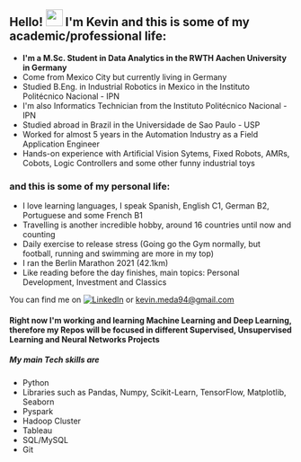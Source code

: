 ## Hello! <img src="https://raw.githubusercontent.com/MartinHeinz/MartinHeinz/master/wave.gif" width="30px"> I'm Kevin and this is some of my academic/professional life:

* __I'm a M.Sc. Student in Data Analytics in the RWTH Aachen University in Germany__
* Come from Mexico City but currently living in Germany
* Studied B.Eng. in Industrial Robotics in Mexico in the Instituto Politécnico Nacional - IPN
* I'm also Informatics Technician from the Instituto Politécnico Nacional - IPN
* Studied abroad in Brazil in the Universidade de Sao Paulo - USP 
* Worked for almost 5 years in the Automation Industry as a Field Application Engineer
* Hands-on experience with Artificial Vision Sytems, Fixed Robots, AMRs, Cobots, Logic Controllers and some other funny industrial toys

### and this is some of my personal life:
* I love learning languages, I speak Spanish, English C1, German B2, Portuguese and some French B1
* Travelling is another incredible hobby, around 16 countries until now and counting
* Daily exercise to release stress (Going go the Gym normally, but football, running and swimming are more in my top)
* I ran the Berlin Marathon 2021 (42.1km)
* Like reading before the day finishes, main topics: Personal Development, Investment and Classics 

You can find me on  [![LinkedIn][3.2]][3] or <kevin.meda94@gmail.com>

#### Right now I'm working and learning Machine Learning and Deep Learning, therefore my Repos will be focused in different Supervised, Unsupervised Learning and Neural Networks Projects
##### My main Tech skills are
* Python
* Libraries such as Pandas, Numpy, Scikit-Learn, TensorFlow, Matplotlib, Seaborn
* Pyspark
* Hadoop Cluster
* Tableau 
* SQL/MySQL
* Git

<!-- Icons -->

[3.2]: https://raw.githubusercontent.com/MartinHeinz/MartinHeinz/master/linkedin-3-16.png (LinkedIn icon without padding)

<!-- Links to your social media accounts -->

[3]: https://www.linkedin.com/in/kevinmeda/
<!--
**Kevin-Med/Kevin-Med** is a ✨ _special_ ✨ repository because its `README.md` (this file) appears on your GitHub profile.

Here are some ideas to get you started:

- 🔭 I’m currently working on ...
- 🌱 I’m currently learning ...
- 👯 I’m looking to collaborate on ...
- 🤔 I’m looking for help with ...
- 💬 Ask me about ...
- 📫 How to reach me: ...
- 😄 Pronouns: ...
- ⚡ Fun fact: ...
-->
